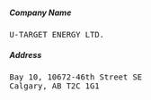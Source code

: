 ##### Company Name ####

<pre>
U-TARGET ENERGY LTD.
</pre>

##### Address #####
<pre>
Bay 10, 10672-46th Street SE
Calgary, AB T2C 1G1
</pre>


